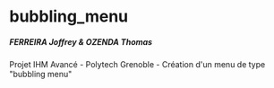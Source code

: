 # bubbling_menu
##### FERREIRA Joffrey & OZENDA Thomas
Projet IHM Avancé - Polytech Grenoble - Création d'un menu de type "bubbling menu"